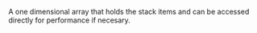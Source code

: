 ﻿A one dimensional array that holds the stack items and can be accessed directly for performance if necesary.